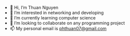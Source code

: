 - 👋 Hi, I’m Thuan Nguyen
- 👀 I’m interested in networking and developing
- 🌱 I’m currently learning computer science
- 💞️ I’m looking to collaborate on any programming project
- 📫 My personal email is phthuan07@gmail.com

<!---
ThuanPham07/ThuanPham07 is a ✨ special ✨ repository because its `README.md` (this file) appears on your GitHub profile.
You can click the Preview link to take a look at your changes.
--->
